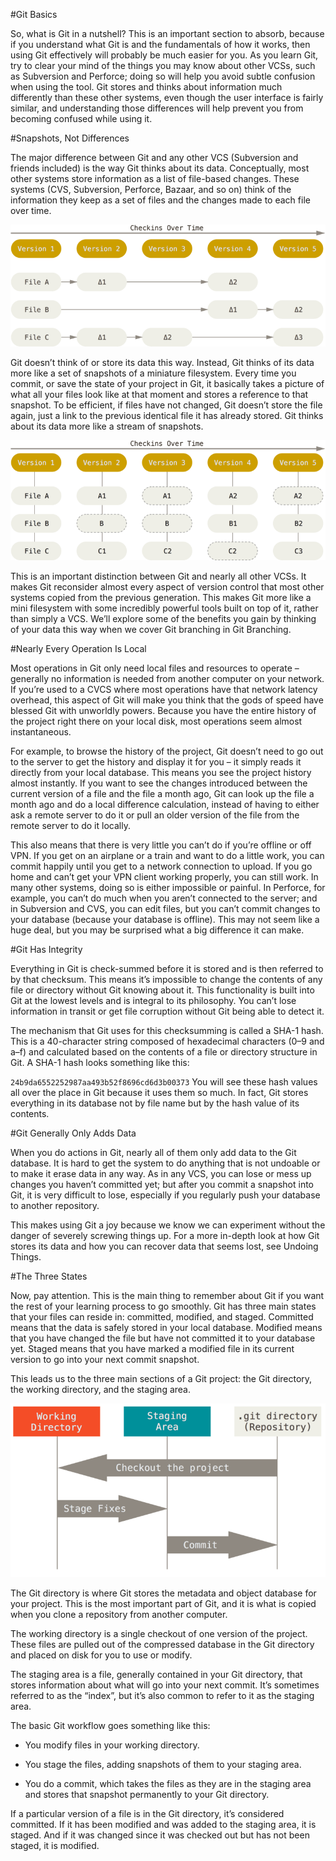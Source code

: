 #Git Basics

So, what is Git in a nutshell? This is an important section to absorb, because if you understand what Git is and the fundamentals of how it works, then using Git effectively will probably be much easier for you. As you learn Git, try to clear your mind of the things you may know about other VCSs, such as Subversion and Perforce; doing so will help you avoid subtle confusion when using the tool. Git stores and thinks about information much differently than these other systems, even though the user interface is fairly similar, and understanding those differences will help prevent you from becoming confused while using it.


#Snapshots, Not Differences


The major difference between Git and any other VCS (Subversion and friends included) is the way Git thinks about its data. Conceptually, most other systems store information as a list of file-based changes. These systems (CVS, Subversion, Perforce, Bazaar, and so on) think of the information they keep as a set of files and the changes made to each file over time.

![](pictures/1.png)

Git doesn’t think of or store its data this way. Instead, Git thinks of its data more like a set of snapshots of a miniature filesystem. Every time you commit, or save the state of your project in Git, it basically takes a picture of what all your files look like at that moment and stores a reference to that snapshot. To be efficient, if files have not changed, Git doesn’t store the file again, just a link to the previous identical file it has already stored. Git thinks about its data more like a stream of snapshots.

![](pictures/2.png)

This is an important distinction between Git and nearly all other VCSs. It makes Git reconsider almost every aspect of version control that most other systems copied from the previous generation. This makes Git more like a mini filesystem with some incredibly powerful tools built on top of it, rather than simply a VCS. We’ll explore some of the benefits you gain by thinking of your data this way when we cover Git branching in Git Branching.


#Nearly Every Operation Is Local


Most operations in Git only need local files and resources to operate – generally no information is needed from another computer on your network. If you’re used to a CVCS where most operations have that network latency overhead, this aspect of Git will make you think that the gods of speed have blessed Git with unworldly powers. Because you have the entire history of the project right there on your local disk, most operations seem almost instantaneous.

For example, to browse the history of the project, Git doesn’t need to go out to the server to get the history and display it for you – it simply reads it directly from your local database. This means you see the project history almost instantly. If you want to see the changes introduced between the current version of a file and the file a month ago, Git can look up the file a month ago and do a local difference calculation, instead of having to either ask a remote server to do it or pull an older version of the file from the remote server to do it locally.

This also means that there is very little you can’t do if you’re offline or off VPN. If you get on an airplane or a train and want to do a little work, you can commit happily until you get to a network connection to upload. If you go home and can’t get your VPN client working properly, you can still work. In many other systems, doing so is either impossible or painful. In Perforce, for example, you can’t do much when you aren’t connected to the server; and in Subversion and CVS, you can edit files, but you can’t commit changes to your database (because your database is offline). This may not seem like a huge deal, but you may be surprised what a big difference it can make.


#Git Has Integrity


Everything in Git is check-summed before it is stored and is then referred to by that checksum. This means it’s impossible to change the contents of any file or directory without Git knowing about it. This functionality is built into Git at the lowest levels and is integral to its philosophy. You can’t lose information in transit or get file corruption without Git being able to detect it.

The mechanism that Git uses for this checksumming is called a SHA-1 hash. This is a 40-character string composed of hexadecimal characters (0–9 and a–f) and calculated based on the contents of a file or directory structure in Git. A SHA-1 hash looks something like this:

`24b9da6552252987aa493b52f8696cd6d3b00373`
You will see these hash values all over the place in Git because it uses them so much. In fact, Git stores everything in its database not by file name but by the hash value of its contents.


#Git Generally Only Adds Data


When you do actions in Git, nearly all of them only add data to the Git database. It is hard to get the system to do anything that is not undoable or to make it erase data in any way. As in any VCS, you can lose or mess up changes you haven’t committed yet; but after you commit a snapshot into Git, it is very difficult to lose, especially if you regularly push your database to another repository.

This makes using Git a joy because we know we can experiment without the danger of severely screwing things up. For a more in-depth look at how Git stores its data and how you can recover data that seems lost, see Undoing Things.


#The Three States


Now, pay attention. This is the main thing to remember about Git if you want the rest of your learning process to go smoothly. Git has three main states that your files can reside in: committed, modified, and staged. Committed means that the data is safely stored in your local database. Modified means that you have changed the file but have not committed it to your database yet. Staged means that you have marked a modified file in its current version to go into your next commit snapshot.

This leads us to the three main sections of a Git project: the Git directory, the working directory, and the staging area.

![](pictures/3.png)

The Git directory is where Git stores the metadata and object database for your project. This is the most important part of Git, and it is what is copied when you clone a repository from another computer.

The working directory is a single checkout of one version of the project. These files are pulled out of the compressed database in the Git directory and placed on disk for you to use or modify.

The staging area is a file, generally contained in your Git directory, that stores information about what will go into your next commit. It’s sometimes referred to as the “index”, but it’s also common to refer to it as the staging area.

The basic Git workflow goes something like this:

  - You modify files in your working directory.

  - You stage the files, adding snapshots of them to your staging area.

  - You do a commit, which takes the files as they are in the staging area and stores that snapshot permanently to your Git directory.

If a particular version of a file is in the Git directory, it’s considered committed. If it has been modified and was added to the staging area, it is staged. And if it was changed since it was checked out but has not been staged, it is modified.
